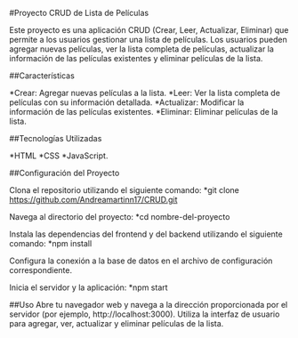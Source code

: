 #Proyecto CRUD de Lista de Películas

Este proyecto es una aplicación CRUD (Crear, Leer, Actualizar, Eliminar) que permite a los usuarios gestionar una lista de películas. Los usuarios pueden agregar nuevas películas, ver la lista completa de películas, actualizar la información de las películas existentes y eliminar películas de la lista.

##Características

*Crear: Agregar nuevas películas a la lista.
*Leer: Ver la lista completa de películas con su información detallada.
*Actualizar: Modificar la información de las películas existentes.
*Eliminar: Eliminar películas de la lista.

##Tecnologías Utilizadas

*HTML
*CSS
*JavaScript.

##Configuración del Proyecto

Clona el repositorio utilizando el siguiente comando:
*git clone https://github.com/Andreamartinn17/CRUD.git

Navega al directorio del proyecto:
*cd nombre-del-proyecto

Instala las dependencias del frontend y del backend utilizando el siguiente comando:
*npm install

Configura la conexión a la base de datos en el archivo de configuración correspondiente.

Inicia el servidor y la aplicación:
*npm start

##Uso
Abre tu navegador web y navega a la dirección proporcionada por el servidor (por ejemplo, http://localhost:3000).
Utiliza la interfaz de usuario para agregar, ver, actualizar y eliminar películas de la lista.